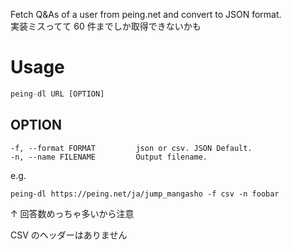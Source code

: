 Fetch Q&As of a user from peing.net and convert to JSON format.  
実装ミスってて 60 件までしか取得できないかも

# Usage

```python
peing-dl URL [OPTION]
```

## OPTION

    -f, --format FORMAT         json or csv. JSON Default.
    -n, --name FILENAME         Output filename.

e.g.

```
peing-dl https://peing.net/ja/jump_mangasho -f csv -n foobar
```

↑ 回答数めっちゃ多いから注意

CSV のヘッダーはありません
